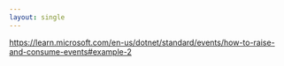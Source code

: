 ```yaml
---
layout: single
---
```



https://learn.microsoft.com/en-us/dotnet/standard/events/how-to-raise-and-consume-events#example-2